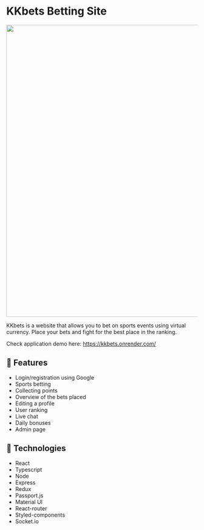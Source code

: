 # KKbets Betting Site

<img width="768" src="https://user-images.githubusercontent.com/51440879/216816828-fc42ef83-198a-4df1-9ca3-c743d54265ed.png">

KKbets is a website that allows you to bet on sports events using virtual currency.
Place your bets and fight for the best place in the ranking.

Check application demo here: https://kkbets.onrender.com/

## 🧐 Features

- Login/registration using Google
- Sports betting
- Collecting points
- Overview of the bets placed
- Editing a profile
- User ranking
- Live chat
- Daily bonuses
- Admin page

## 🚀 Technologies

- React
- Typescript
- Node
- Express
- Redux
- Passport.js
- Material UI
- React-router
- Styled-components
- Socket.io
